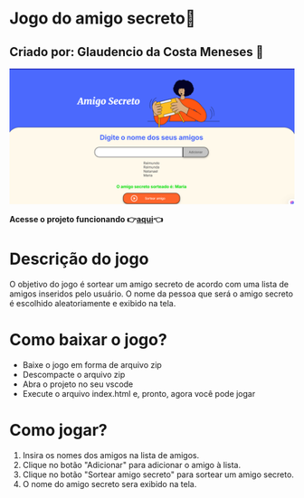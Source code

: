 # Jogo do amigo secreto👾

## Criado por: Glaudencio da Costa Meneses 🙋

<p float="left">
 <img src="assets/projeto.png" width="900"/>
</p>

**Acesse o projeto funcionando 👉[aqui](https://glaudencio12.github.io/challenge-amigo-secreto/)👈**

# Descrição do jogo

O objetivo do jogo é sortear um amigo secreto de acordo com uma lista de amigos inseridos pelo usuário. O nome da pessoa que será o amigo secreto é escolhido aleatoriamente e exibido na tela.

# Como baixar o jogo?

- Baixe o jogo em forma de arquivo zip
- Descompacte o arquivo zip
- Abra o projeto no seu vscode
- Execute o arquivo index.html e, pronto, agora você pode jogar

# Como jogar?

1. Insira os nomes dos amigos na lista de amigos.
2. Clique no botão "Adicionar" para adicionar o amigo à lista.
3. Clique no botão "Sortear amigo secreto" para sortear um amigo secreto.
4. O nome do amigo secreto sera exibido na tela.




